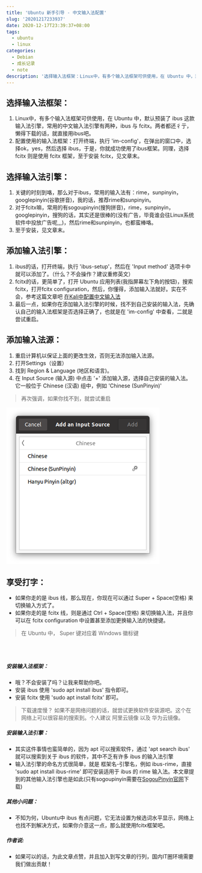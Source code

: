 ```yaml
---
title: 'Ubuntu 新手引导 - 中文输入法配置'
slug: '20201217233937'
date: 2020-12-17T23:39:37+08:00
tags:
  - ubuntu
  - linux
categories:
  - Debian
  - 成长记录
  - note
description: '选择输入法框架：Linux中，有多个输入法框架可供使用，在 Ubuntu 中，默认预装了 ibus 这款输入法引擎，常用的中文输入法引擎有两种，ibus 与 fcitx。两者都还彳亍，懒得下载的话，就直接用ibus吧。配置使用的输入法框架：打开终端，执行 ‘im-config’，在弹出的窗口中，选择ok，yes，然后选择 ibus，于是，你就成功使用了ibus框架。同理，选择 fcitx 则是使用 fcitx 框架，至于安装 fcitx，见文章末。选择输入法引擎：关键的时刻到咯，那么对于ibu'
---
```


## 选择输入法框架：

1. Linux中，有多个输入法框架可供使用，在 Ubuntu 中，默认预装了 ibus 这款输入法引擎，常用的中文输入法引擎有两种，ibus 与 fcitx。两者都还彳亍，懒得下载的话，就直接用ibus吧。
2. 配置使用的输入法框架：打开终端，执行 'im-config'，在弹出的窗口中，选择ok，yes，然后选择 ibus，于是，你就成功使用了ibus框架。同理，选择 fcitx 则是使用 fcitx 框架，至于安装 fcitx，见文章末。

## 选择输入法引擎：

1. 关键的时刻到咯，那么对于ibus，常用的输入法有：rime，sunpinyin，googlepinyin(谷歌拼音)，我的话，推荐rime和sunpinyin。
2. 对于fcitx嘛，常用的有sogoupinyin(搜狗拼音)，rime，sunpinyin，googlepinyin，搜狗的话，其实还是很棒的(没有广告，毕竟谁会往Linux系统软件中投放广告呢,,,)，然后rime和sunpinyin，也都蛮棒咯。
3. 至于安装，见文章末。

## 添加输入法引擎：

1. ibus的话，打开终端，执行 'ibus-setup'，然后在 'Input method' 选项卡中就可以添加了。（什么？不会操作？建议重修英文）
2. fcitx的话，更简单了，打开 Ubuntu 应用列表(我指屏幕左下角的按钮)，搜索fcitx，打开fcitx configuration，然后，你懂得，添加输入法就好。实在不会，参考这篇文章吧 [在Kali中配置中文输入法](https://editor.csdn.net/md/?articleId=110823818)
3. 最后一点，如果你在添加输入法引擎的时候，找不到自己安装的输入法，先确认自己的输入法框架是否选择正确了，也就是在 'im-config' 中查看，二就是尝试重启。

## 添加输入法源：

1. 重启计算机以保证上面的更改生效，否则无法添加输入法源。
2. 打开Settings（设置）
3. 找到 Region & Language (地区和语言)。
4. 在 Input Source (输入源) 中点击 '+' 添加输入源，选择自己安装的输入法。它一般位于 Chinese (汉语) 组中，例如 'Chinese (SunPinyin)'

> 再次强调，如果你找不到，就尝试重启
 

![在这里插入图片描述](images/20201217231817146.png)

## 享受打字：

- 如果你走的是 ibus 线，那么现在，你现在可以通过 Super + Space(空格) 来切换输入方式了。
- 如果你走的是 fcitx 线，则是通过 Ctrl + Space(空格) 来切换输入法，并且你可以在 fcitx configuration 中设置甚至添加更换输入法的快捷键。

> 在 Ubuntu 中， Super 键对应着 Windows 徽标键





<br/><br/>

##### 安装输入法框架：

- 哦？不会安装了吗？让我来帮助你吧。
- 安装 ibus 使用 'sudo apt install ibus' 指令即可。
- 安装 fcitx 使用 'sudo apt install fcitx' 即可。

> 下载速度慢？ 如果不是网络问题的话，就尝试更换软件安装源吧。这个在网络上可以很容易的搜索到。个人建议 阿里云镜像 以及 华为云镜像。

##### 安装输入法引擎：

- 其实这件事情也蛮简单的，因为 apt 可以搜索软件，通过 'apt search ibus' 就可以搜索到关于 ibus 的软件，其中不乏有许多 ibus 的输入法引擎
- 输入法引擎的命名方式很简单，就是 框架名-引擎名，例如 ibus-rime，直接 'sudo apt install ibus-rime' 即可安装适用于 ibus 的 rime 输入法。本文章提到的其他输入法引擎也是如此(只有sogoupinyin需要在[SogouPinyin官网](https://pinyin.sogou.com/linux/)下载)


##### 其他小问题：

- 不知为何，Ubuntu中 ibus 有点问题，它无法设置为候选词水平显示，网络上也找不到解决方式，如果你介意这一点，那么就使用fcitx框架吧。


##### *作者说:*


- 如果可以的话，为此文章点赞，并且加入到写文章的行列，国内IT圈环境需要我们做出贡献！
